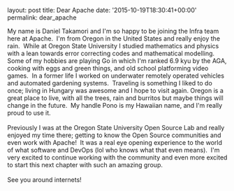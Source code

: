 
layout: post
title: Dear Apache
date: '2015-10-19T18:30:41+00:00'
permalink: dear_apache

My name is Daniel Takamori and I'm so happy to be joining the Infra team here at Apache.&nbsp; I'm from Oregon in the United States and really enjoy the rain.&nbsp; While at Oregon State University I studied mathematics and physics with a lean towards error correcting codes and mathematical modelling.&nbsp; Some of my hobbies are playing Go in which I'm ranked 6.9 kyu by the AGA, cooking with eggs and green things, and old school platforming video games.&nbsp; In a former life I worked on underwater remotely operated vehicles and automated gardening systems.&nbsp; Traveling is something I liked to do once; living in Hungary was awesome and I hope to visit again. Oregon is a great place to live, with all the trees, rain and burritos but maybe things will change in the future.&nbsp; My handle Pono is my Hawaiian name, and I'm really proud to use it.<br /><br />Previously I was at the Oregon State University Open Source Lab and really enjoyed my time there; getting to know the Open Source communities and even work with Apache!&nbsp; It was a real eye opening experience to the world of what software and DevOps (lol who knows what that even means).&nbsp; I'm very excited to continue working with the community and even more excited to start this next chapter with such an amazing group.<br /><br />See you around internets!<br />
